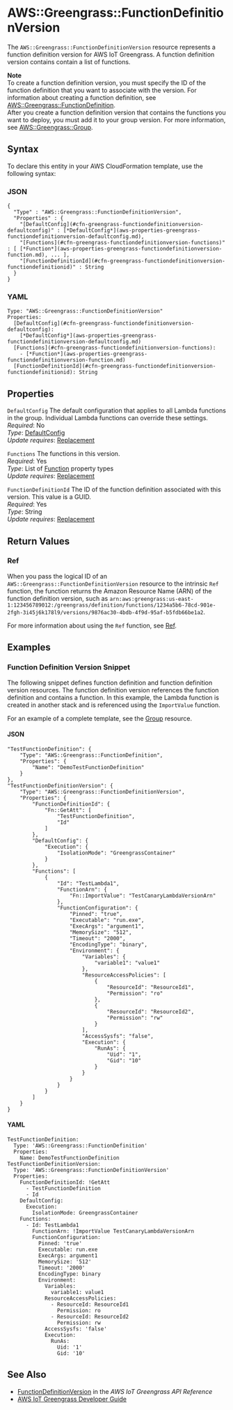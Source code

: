 # AWS::Greengrass::FunctionDefinitionVersion<a name="aws-resource-greengrass-functiondefinitionversion"></a>

The `AWS::Greengrass::FunctionDefinitionVersion` resource represents a function definition version for AWS IoT Greengrass\. A function definition version contains contain a list of functions\.

**Note**  
To create a function definition version, you must specify the ID of the function definition that you want to associate with the version\. For information about creating a function definition, see [AWS::Greengrass::FunctionDefinition](aws-resource-greengrass-functiondefinition.md)\.  
After you create a function definition version that contains the functions you want to deploy, you must add it to your group version\. For more information, see [AWS::Greengrass::Group](aws-resource-greengrass-group.md)\.

## Syntax<a name="aws-resource-greengrass-functiondefinitionversion-syntax"></a>

To declare this entity in your AWS CloudFormation template, use the following syntax:

### JSON<a name="aws-resource-greengrass-functiondefinitionversion-syntax.json"></a>

```
{
  "Type" : "AWS::Greengrass::FunctionDefinitionVersion",
  "Properties" : {
    "[DefaultConfig](#cfn-greengrass-functiondefinitionversion-defaultconfig)" : [*DefaultConfig*](aws-properties-greengrass-functiondefinitionversion-defaultconfig.md),
    "[Functions](#cfn-greengrass-functiondefinitionversion-functions)" : [ [*Function*](aws-properties-greengrass-functiondefinitionversion-function.md), ... ],
    "[FunctionDefinitionId](#cfn-greengrass-functiondefinitionversion-functiondefinitionid)" : String
  }
}
```

### YAML<a name="aws-resource-greengrass-functiondefinitionversion-syntax.yaml"></a>

```
Type: "AWS::Greengrass::FunctionDefinitionVersion"
Properties:
  [DefaultConfig](#cfn-greengrass-functiondefinitionversion-defaultconfig): 
    [*DefaultConfig*](aws-properties-greengrass-functiondefinitionversion-defaultconfig.md)
  [Functions](#cfn-greengrass-functiondefinitionversion-functions): 
    - [*Function*](aws-properties-greengrass-functiondefinitionversion-function.md)
  [FunctionDefinitionId](#cfn-greengrass-functiondefinitionversion-functiondefinitionid): String
```

## Properties<a name="aws-resource-greengrass-functiondefinitionversion-properties"></a>

`DefaultConfig`  <a name="cfn-greengrass-functiondefinitionversion-defaultconfig"></a>
The default configuration that applies to all Lambda functions in the group\. Individual Lambda functions can override these settings\.  
 *Required*: No  
 *Type*: [DefaultConfig](aws-properties-greengrass-functiondefinitionversion-defaultconfig.md)  
 *Update requires*: [Replacement](using-cfn-updating-stacks-update-behaviors.md#update-replacement) 

`Functions`  <a name="cfn-greengrass-functiondefinitionversion-functions"></a>
The functions in this version\.  
 *Required*: Yes  
 *Type*: List of [Function](aws-properties-greengrass-functiondefinitionversion-function.md) property types  
 *Update requires*: [Replacement](using-cfn-updating-stacks-update-behaviors.md#update-replacement) 

`FunctionDefinitionId`  <a name="cfn-greengrass-functiondefinitionversion-functiondefinitionid"></a>
The ID of the function definition associated with this version\. This value is a GUID\.  
 *Required*: Yes  
 *Type*: String  
 *Update requires*: [Replacement](using-cfn-updating-stacks-update-behaviors.md#update-replacement) 

## Return Values<a name="aws-resource-greengrass-functiondefinitionversion-returnvalues"></a>

### Ref<a name="aws-resource-greengrass-functiondefinitionversion-ref"></a>

When you pass the logical ID of an `AWS::Greengrass::FunctionDefinitionVersion` resource to the intrinsic `Ref` function, the function returns the Amazon Resource Name \(ARN\) of the function definition version, such as `arn:aws:greengrass:us-east-1:123456789012:/greengrass/definition/functions/1234a5b6-78cd-901e-2fgh-3i45j6k178l9/versions/9876ac30-4bdb-4f9d-95af-b5fdb66be1a2`\. 

For more information about using the `Ref` function, see [Ref](intrinsic-function-reference-ref.md)\. 

## Examples<a name="aws-resource-greengrass-functiondefinitionversion-examples"></a>

### Function Definition Version Snippet<a name="aws-resource-greengrass-functiondefinitionversion-example1"></a>

The following snippet defines function definition and function definition version resources\. The function definition version references the function definition and contains a function\. In this example, the Lambda function is created in another stack and is referenced using the `ImportValue` function\.

For an example of a complete template, see the [Group](aws-resource-greengrass-group.md#aws-resource-greengrass-group-examples) resource\.

#### JSON<a name="aws-resource-greengrass-functiondefinitionversion-example1.json"></a>

```
"TestFunctionDefinition": {
    "Type": "AWS::Greengrass::FunctionDefinition",
    "Properties": {
        "Name": "DemoTestFunctionDefinition"
    }
},
"TestFunctionDefinitionVersion": {
    "Type": "AWS::Greengrass::FunctionDefinitionVersion",
    "Properties": {
        "FunctionDefinitionId": {
            "Fn::GetAtt": [
                "TestFunctionDefinition",
                "Id"
            ]
        },
        "DefaultConfig": {
            "Execution": {
                "IsolationMode": "GreengrassContainer"
            }
        },
        "Functions": [
            {
                "Id": "TestLambda1",
                "FunctionArn": {
                    "Fn::ImportValue": "TestCanaryLambdaVersionArn"
                },
                "FunctionConfiguration": {
                    "Pinned": "true",
                    "Executable": "run.exe",
                    "ExecArgs": "argument1",
                    "MemorySize": "512",
                    "Timeout": "2000",
                    "EncodingType": "binary",
                    "Environment": {
                        "Variables": {
                            "variable1": "value1"
                        },
                        "ResourceAccessPolicies": [
                            {
                                "ResourceId": "ResourceId1",
                                "Permission": "ro"
                            },
                            {
                                "ResourceId": "ResourceId2",
                                "Permission": "rw"
                            }
                        ],
                        "AccessSysfs": "false",
                        "Execution": {
                            "RunAs": {
                                "Uid": "1",
                                "Gid": "10"
                            }
                        }
                    }
                }
            }
        ]
    }
}
```

#### YAML<a name="aws-resource-greengrass-functiondefinitionversion-example1.yaml"></a>

```
TestFunctionDefinition:
  Type: 'AWS::Greengrass::FunctionDefinition'
  Properties:
    Name: DemoTestFunctionDefinition
TestFunctionDefinitionVersion:
  Type: 'AWS::Greengrass::FunctionDefinitionVersion'
  Properties:
    FunctionDefinitionId: !GetAtt 
      - TestFunctionDefinition
      - Id
    DefaultConfig:
      Execution:
        IsolationMode: GreengrassContainer
    Functions:
      - Id: TestLambda1
        FunctionArn: !ImportValue TestCanaryLambdaVersionArn
        FunctionConfiguration:
          Pinned: 'true'
          Executable: run.exe
          ExecArgs: argument1
          MemorySize: '512'
          Timeout: '2000'
          EncodingType: binary
          Environment:
            Variables:
              variable1: value1
            ResourceAccessPolicies:
              - ResourceId: ResourceId1
                Permission: ro
              - ResourceId: ResourceId2
                Permission: rw
            AccessSysfs: 'false'
            Execution:
              RunAs:
                Uid: '1'
                Gid: '10'
```

## See Also<a name="aws-resource-greengrass-functiondefinitionversion-seealso"></a>
+ [FunctionDefinitionVersion](https://docs.aws.amazon.com/greengrass/latest/apireference/definitions-functiondefinitionversion.html) in the *AWS IoT Greengrass API Reference*
+ [AWS IoT Greengrass Developer Guide](https://docs.aws.amazon.com/greengrass/latest/developerguide/)